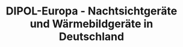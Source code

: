 ---
title: "DIPOL-Europa - Nachtsichtgeräte und Wärmebildgeräte in Deutschland"
url: /wetzlar/dipol-europa-nachtsichtgeraete-und-waermebildgeraete-in-deutschland/
shop: Outdoor
---